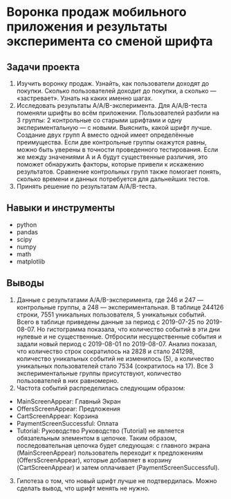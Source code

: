 # Воронка продаж мобильного приложения и результаты эксперимента со сменой шрифта

##  Задачи проекта
1. Изучить воронку продаж. Узнайть, как пользователи доходят до покупки. Сколько пользователей доходит до покупки, а сколько — «застревает». Узнать на каких именно шагах.
2. Исследовать результаты A/A/B-эксперимента. Для A/A/B-теста поменяли шрифты во всём приложении. Пользователей разбили на 3 группы: 2 контрольные со старыми шрифтами и одну экспериментальную — с новыми. Выяснить, какой шрифт лучше. Создание двух групп A вместо одной имеет определённые преимущества. Если две контрольные группы окажутся равны, можно быть уверены в точности проведенного тестирования. Если же между значениями A и A будут существенные различия, это поможет обнаружить факторы, которые привели к искажению результатов. Сравнение контрольных групп также помогает понять, сколько времени и данных потребуется для дальнейших тестов.
3. Принять решение по результатам A/A/B-теста.

## Навыки и инструменты
- python
- pandas
- scipy
- numpy
- math
- matplotlib

## Выводы
1. Данные с результатами A/A/B-эксперимента, где 246 и 247 — контрольные группы, а 248 — экспериментальная. В таблице 244126 строки, 7551 уникальных пользователя, 5 уникальных событий.
Всего в таблице приведены данные за период с 2019-07-25 по 2019-08-07. Но гистограмма показала, что количество событий в эти дни нулевые и не существенные.
Отбросили несущественные события и задали новый период с 2019-08-01 по 2019-08-07.
Анализ показал, что количество строк сократилось на 2828 и стало 241298, количество уникальных событий не изменилось (5), а количество уникальных пользователей стало 7534 (сократилось на 17).
Все 3 экспериментальные группы присутствуют, количество пользователей в них равномерно.
2. Частота событий распределилась следующим образом:
- MainScreenAppear: Главный Экран
- OffersScreenAppear: Предложения
- CartScreenAppear: Корзина
- PaymentScreenSuccessful: Оплата
- Tutorial: Руководство
Руководство (Tutorial) не является обязательным элементом в цепочке. 
Таким образом, последовательная цепочка будет следующая: с главного экрана (MainScreenAppear) пользователь переходит к предложениям (OffersScreenAppear), которые добавляет в корзину (CartScreenAppear) и затем оплачивает (PaymentScreenSuccessful).
3. Гипотеза о том, что новый шрифт лучше не подтвердилась. Можно сделать вывод, что шрифт менять не нужно.
